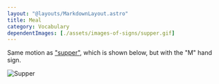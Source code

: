 ```yaml
---
layout: "@layouts/MarkdownLayout.astro"
title: Meal
category: Vocabulary
dependentImages: [./assets/images-of-signs/supper.gif]
---
```


Same motion as ["supper"](../supper), which is shown below,
but with the "M" hand sign.

![Supper](@signs/supper.gif)
